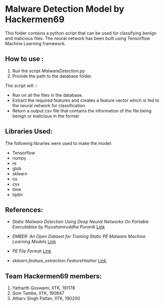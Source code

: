 # Malware Detection Model by Hackermen69

This folder contains a python script that can be used for classifying benign and malicious files. The neural network has been built using Tensorflow Machine Learning framework.

## How to use :

1. Run the script *MalwareDetection.py*
2. Provide the path to the database folder.  

The script will :-

* Run on all the files in the database.
* Extract the required features and creates a feature vector which is fed to the neural network for classification.
* Return a output.csv file that contains the information of the file being benign or malicious in the format *<File Hash> <Malicious or benign>*

## Libraries Used:

The following libraries were used to make the model:

* Tensorflow
* numpy
* re
* glob
* sklearn
* os
* csv
* time
* tqdm

## References:

* *Static Malware Detection Using Deep Neural Networks On Portable Executables by Piyushaniruddha Puranik*  [Link](https://digitalscholarship.unlv.edu/cgi/viewcontent.cgi?article=4747&context=thesesdissertations)

* *EMBER: An Open Dataset for Training Static PE Malware Machine Learning Models* [Link](https://arxiv.org/pdf/1804.04637.pdf)

* *PE File Format* [Link](https://docs.microsoft.com/en-us/windows/win32/debug/pe-format)

* *sklearn.feature_extraction.FeatureHasher* [Link](https://scikit-learn.org/stable/modules/generated/sklearn.feature_extraction.FeatureHasher.html)

## Team Hackermen69 members:
1. Yatharth Goswami, IITK, 191178
2. Som Tambe, IITK, 190847
3. Atharv Singh Patlan, IITK, 190200
